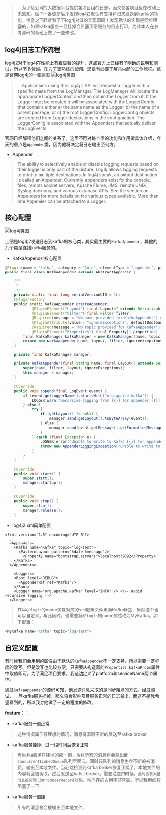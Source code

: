 
> 　为了给公司的大数据平台提供各项目组的日志，而又使各项目组在改动上无感知。做了一番调研后才发现log4j2默认有支持将日志发送到kafka的功能，惊喜之下赶紧看了下log4j对其的实现源码！发现默认的实现是同步阻塞的，如果kafka服务一旦挂掉会阻塞正常服务的日志打印，为此本人在参考源码的基础上做了一些修改。

## log4j日志工作流程

   log4j2对于log4j在性能上有着显著的提升，这点官方上已经有了明确的说明和测试，所以不多赘述。在为了更熟练的使用，还是有必要了解其内部的工作流程。这是[官网](http://logging.apache.org/log4j/2.x/manual/architecture.html)log4j的一张类图
 ![log4j类图](http://logging.apache.org/log4j/2.x/images/Log4jClasses.jpg)

>   　Applications using the Log4j 2 API will request a Logger with a specific name from the LogManager. The LogManager will locate the appropriate LoggerContext and then obtain the Logger from it. If the Logger must be created it will be associated with the LoggerConfig that contains either a) the same name as the Logger, b) the name of a parent package, or c) the root LoggerConfig. LoggerConfig objects are created from Logger declarations in the configuration. The LoggerConfig is associated with the Appenders that actually deliver the LogEvents.

 官网已经解释他们之间的关系了，这里不再对每个类的功能和作用做具体介绍，今天的重点是`Appender`类，因为他将决定将日志输出至何方。
 
 - Appender
>  The ability to selectively enable or disable logging requests based on their logger is only part of the picture. Log4j allows logging requests to print to multiple destinations. In log4j speak, an output destination is called an Appender. Currently, appenders exist for the console, files, remote socket servers, Apache Flume, JMS, remote UNIX Syslog daemons, and various database APIs. See the section on Appenders for more details on the various types available. More than one Appender can be attached to a Logger.

## 核心配置
 ![log4j类图](https://image-static.segmentfault.com/259/119/2591193124-5b7030d4a5312)

上图是log4j2发送日志到kafka的核心类，其实最主要的`KafkaAppender`，其他的几个类是连接`kafka`服务的。
- KafkaAppender核心配置
``` java
@Plugin(name = "Kafka", category = "Core", elementType = "appender", printObject = true)
public final class KafkaAppender extends AbstractAppender {

    /**
     * 
     */
    private static final long serialVersionUID = 1L;
    @PluginFactory
    public static KafkaAppender createAppender(
            @PluginElement("Layout") final Layout<? extends Serializable> layout,
            @PluginElement("Filter") final Filter filter,
            @Required(message = "No name provided for KafkaAppender") @PluginAttribute("name") final String name,
            @PluginAttribute(value = "ignoreExceptions", defaultBoolean = true) final boolean ignoreExceptions,
            @Required(message = "No topic provided for KafkaAppender") @PluginAttribute("topic") final String topic,
            @PluginElement("Properties") final Property[] properties) {
        final KafkaManager kafkaManager = new KafkaManager(name, topic, properties);
        return new KafkaAppender(name, layout, filter, ignoreExceptions, kafkaManager);
    }

    private final KafkaManager manager;

    private KafkaAppender(final String name, final Layout<? extends Serializable> layout, final Filter filter, final boolean ignoreExceptions, final KafkaManager manager) {
        super(name, filter, layout, ignoreExceptions);
        this.manager = manager;
    }

    @Override
    public void append(final LogEvent event) {
        if (event.getLoggerName().startsWith("org.apache.kafka")) {
            LOGGER.warn("Recursive logging from [{}] for appender [{}].", event.getLoggerName(), getName());
        } else {
            try {
                if (getLayout() != null) {
                    manager.send(getLayout().toByteArray(event));
                } else {
                    manager.send(event.getMessage().getFormattedMessage().getBytes(StandardCharsets.UTF_8));
                }
            } catch (final Exception e) {
                LOGGER.error("Unable to write to Kafka [{}] for appender [{}].", manager.getName(), getName(), e);
                throw new AppenderLoggingException("Unable to write to Kafka in appender: " + e.getMessage(), e);
            }
        }
    }

    @Override
    public void start() {
        super.start();
        manager.startup();
    }

    @Override
    public void stop() {
        super.stop();
        manager.release();
    }

```
- log4j2.xml简单配置

``` javaJava
<?xml version="1.0" encoding="UTF-8"?>
  ...
  <Appenders>
    <Kafka name="Kafka" topic="log-test">
      <PatternLayout pattern="%date %message"/>
        <Property name="bootstrap.servers">localhost:9092</Property>
    </Kafka>
  </Appenders>
  
    <Loggers>
    <Root level="DEBUG">
      <AppenderRef ref="Kafka"/>
    </Root>
    <Logger name="org.apache.kafka" level="INFO" /> <!-- avoid recursive logging -->
  </Loggers>
```
>  其中`@Plugin`的name属性对应的xml配置文件里面Kafka标签，当然这个也可以自定义。与此同时，也需要将`@Plugin`的name属性改为MyKafka。如下配置：

``` java
<MyKafka name="Kafka" topic="log-test">
```
## 自定义配置
 有时候我们会用到的属性由于默认的`KafkaAppender`不一定支持，所以需要一定程度的改写。但是改写也比较方便，只需要从构造器的`Properties kafkaProps`属性中取值即可。为了满足项目要求，我这边定义了platform和serviceName两个属性。
 
 通过`KafkaAppender`的源码可知，他发送消息采取的是同步阻塞的方式。经过测试，一旦kafka服务挂掉，那么将会影响项目服务正常的日志输出，而这不是我希望看到的，所以我对他做了一定的程度的修改。
 
 **feature：**：

 - kafka服务一直正常
 > 这种情况属于最理想的情况，消息将源源不断的发送至kafka broker
 - kafka服务挂掉，过一段时间后恢复正常
 > 当kafka服务在挂掉的那一刻，后续所有的消息将会输出至`ConcurrentLinkedQueue`队列里面去。同时该队列的消息也会不断的被消费，输出至本地文件。当心跳检测到kafka broker恢复正常了，本地文件的内容将会被读取，然后发送至kafka broker。需要注意的时候，`此时会有大量消息被实例化为ProducerRecord`对象，堆内存的占用率非常高，所以我用线程阻塞了一下！
 - kafka服务一直挂
> 所有的消息都会被输出至本地文件。


